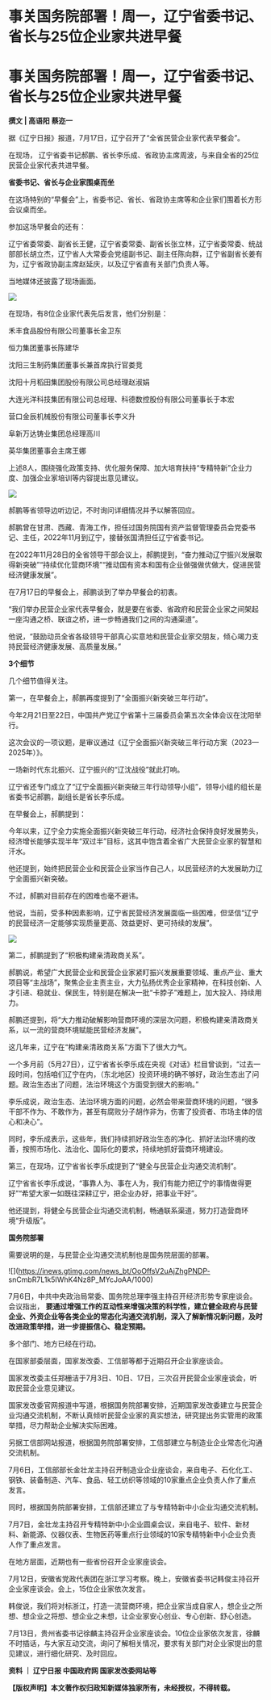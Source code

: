 # 事关国务院部署！周一，辽宁省委书记、省长与25位企业家共进早餐

# 事关国务院部署！周一，辽宁省委书记、省长与25位企业家共进早餐

**撰文 | 高语阳 蔡迩一**

据《辽宁日报》报道，7月17日，辽宁召开了“全省民营企业家代表早餐会”。

在现场， 辽宁省委书记郝鹏、省长李乐成、省政协主席周波，与来自全省的25位民营企业家代表共进早餐。

**省委书记、省长与企业家围桌而坐**

在这场特别的“早餐会”上，省委书记、省长、省政协主席等和企业家们围着长方形会议桌而坐。

参加这场早餐会的还有：

辽宁省委常委、副省长王健，辽宁省委常委、副省长张立林，辽宁省委常委、统战部部长胡立杰，辽宁省人大常委会党组副书记、副主任陈向群，辽宁省副省长姜有为，辽宁省政协副主席赵延庆，以及辽宁省直有关部门负责人等。

当地媒体还披露了现场画面。

![](https://inews.gtimg.com/news_bt/OHullLXVH1gNWQY2aUdDWxjA4qFEoW22jA08Z2hZv-H10AA/1000)

在现场，有8位企业家代表先后发言，他们分别是：

禾丰食品股份有限公司董事长金卫东

恒力集团董事长陈建华

沈阳三生制药集团董事长兼首席执行官娄竞

沈阳十月稻田集团股份有限公司总经理赵淑娟

大连光洋科技集团有限公司总经理、科德数控股份有限公司董事长于本宏

营口金辰机械股份有限公司董事长李义升

阜新万达铸业集团总经理高川

英华集团董事会主席王娜

上述8人，围绕强化政策支持、优化服务保障、加大培育扶持“专精特新”企业力度、加强企业家培训等内容提出意见建议。

![](https://inews.gtimg.com/news_bt/OXf9oORL3U1EwLw1JiXGxMPGmht0qvkjodaHOzqNy8uNUAA/1000)

郝鹏等省领导边听边记，不时询问详细情况并予以解答回应。

郝鹏曾在甘肃、西藏、青海工作，担任过国务院国有资产监督管理委员会党委书记、主任，2022年11月到辽宁，接替张国清担任辽宁省委书记。

在2022年11月28日的全省领导干部会议上，郝鹏提到，“奋力推动辽宁振兴发展取得新突破”“持续优化营商环境”“推动国有资本和国有企业做强做优做大，促进民营经济健康发展”。

在7月17日的早餐会上，郝鹏谈到了举办早餐会的初衷。

“我们举办民营企业家代表早餐会，就是要在省委、省政府和民营企业家之间架起一座沟通之桥、联谊之桥，进一步畅通我们之间的沟通渠道”。

他说，“鼓励动员全省各级领导干部真心实意地和民营企业家交朋友，倾心竭力支持民营经济健康发展、高质量发展。”

**3个细节**

几个细节值得关注。

第一，在早餐会上，郝鹏再度提到了“全面振兴新突破三年行动”。

今年2月21日至22日，中国共产党辽宁省第十三届委员会第五次全体会议在沈阳举行。

这次会议的一项议题，是审议通过《辽宁全面振兴新突破三年行动方案（2023—2025年）》。

一场新时代东北振兴、辽宁振兴的“辽沈战役”就此打响。

辽宁省还专门成立了“辽宁全面振兴新突破三年行动领导小组”，领导小组的组长是省委书记郝鹏，副组长是省长李乐成。

在早餐会上，郝鹏提到：

今年以来，辽宁全力实施全面振兴新突破三年行动，经济社会保持良好发展势头，经济增长能够实现半年“双过半”目标，这其中饱含着全省广大民营企业家的智慧和汗水。

他还提到，始终把民营企业和民营企业家当作自己人，以民营经济的大发展助力辽宁全面振兴新突破。

不过，郝鹏对目前存在的困难也毫不避讳。

他说，当前，受多种因素影响，辽宁省民营经济发展面临一些困难，但坚信“辽宁的民营经济一定能够实现质量更高、效益更好、更可持续的发展”。

![](https://inews.gtimg.com/news_bt/O35vG2IU7sMWVis35H8Db292gAq5cWftuOAYaOwQhqJ3wAA/1000)

第二，郝鹏提到了“积极构建亲清政商关系”。

郝鹏说，希望广大民营企业和民营企业家紧盯振兴发展重要领域、重点产业、重大项目等“主战场”，聚焦企业主责主业，大力弘扬优秀企业家精神，在科技创新、人才引进、稳就业、保民生，特别是在解决一批“卡脖子”难题上，加大投入、持续用力。

郝鹏还提到，将“大力推动破解影响营商环境的深层次问题，积极构建亲清政商关系，以一流的营商环境赋能民营经济发展”。

这几年来，辽宁在“构建亲清政商关系”方面下了很大力气。

一个多月前（5月27日），辽宁省省长李乐成在央视《对话》栏目曾谈到，“过去一段时间，包括咱们辽宁在内，（东北地区）投资环境的确不够好，政治生态出了问题。政治生态出了问题，法治环境这个方面受到很大的影响。”

李乐成说，政治生态、法治环境方面的问题，必然会带来营商环境的问题，“很多干部不作为、不敢作为，甚至有腐败分子胡作非为，伤害了投资者、市场主体的信心和决心”。

同时，李乐成表示，这些年，我们持续抓好政治生态的净化、抓好法治环境的改善，按照市场化、法治化、国际化的要求，持续地抓好营商环境建设。

第三，在现场，辽宁省省长李乐成提到了“健全与民营企业沟通交流机制”。

辽宁省省长李乐成说，“事靠人为、事在人为，我们有能力把辽宁的事情做得更好”“希望大家一如既往深耕辽宁，把企业办好，把事业干好”。

他还提到，将健全与民营企业沟通交流机制，畅通联系渠道，努力打造营商环境“升级版”。

**国务院部署**

需要说明的是，与民营企业沟通交流机制也是国务院层面的部署。

![](https://inews.gtimg.com/news_bt/OoOffsV2uAjZhgPNDP-
snCmbR7L1k5IWhK4Nz8P_MYcJoAA/1000)

7月6日，中共中央政治局常委、国务院总理李强主持召开经济形势专家座谈会。会议指出，
**要通过增强工作的互动性来增强决策的科学性，建立健全政府与民营企业、外资企业等各类企业的常态化沟通交流机制，深入了解新情况新问题，及时改进政策举措，进一步提振信心、稳定预期。**

多个部门、地方已经在行动。

在国家部委层面，国家发改委、工信部等都于近期召开企业家座谈会。

国家发改委主任郑栅洁于7月3日、10日、17日，三次召开民营企业家座谈会，听取民营企业意见建议。

国家发改委官网报道中写道，根据国务院部署安排，近期国家发改委建立与民营企业沟通交流机制，不断认真倾听民营企业家的真实想法，研究提出务实管用的政策举措，尽力帮助企业解决实际困难。

另据工信部网站报道，根据国务院部署安排，工信部建立与制造业企业常态化沟通交流机制。

7月6日，工信部部长金壮龙主持召开制造业企业座谈会，来自电子、石化化工、钢铁、装备制造、汽车、食品、轻工纺织等领域的10家重点企业负责人作了重点发言。

同时，根据国务院部署安排，工信部还建立了与专精特新中小企业沟通交流机制。

7月7日，金壮龙主持召开专精特新中小企业圆桌会议，来自电子、软件、新材料、新能源、仪器仪表、生物医药等重点行业领域的10家专精特新中小企业负责人作了重点发言。

在地方层面，近期也有一些省份召开企业家座谈会。

7月12日，安徽省党政代表团在浙江学习考察。晚上，安徽省委书记韩俊主持召开企业家座谈会。会上，15位企业家依次发言。

韩俊说，我们将对标浙江，打造一流营商环境，把企业家当成自家人，想企业之所想、想企业之将想、想企业之未想，让企业家安心创业、专心创新、舒心创造。

7月13日，贵州省委书记徐麟主持召开企业家座谈会。10位企业家依次发言，徐麟不时插话，与大家互动交流，询问了解相关情况，要求有关部门对企业家提出的意见建议，进行细化研究、及时回应。

**资料 ｜ 辽宁日报 中国政府网 国家发改委网站等**

**【版权声明】本文著作权归政知新媒体独家所有，未经授权，不得转载。**

